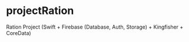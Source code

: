 # projectRation
Ration Project (Swift + Firebase (Database, Auth, Storage) + Kingfisher + CoreData)
